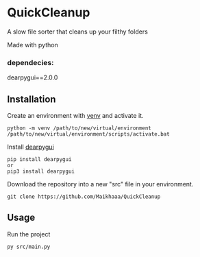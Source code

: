 # QuickCleanup

A slow file sorter that cleans up your filthy folders
 
Made with python

### dependecies:
dearpygui==2.0.0

## Installation
Create an environment with [venv](https://docs.python.org/3/library/venv.html) and activate it.
```
python -m venv /path/to/new/virtual/environment
/path/to/new/virtual/environment/scripts/activate.bat
```
Install [dearpygui](https://github.com/hoffstadt/DearPyGui)
```
pip install dearpygui
or
pip3 install dearpygui
```
Download the repository into a new "src" file in your environment.
```
git clone https://github.com/Maikhaaa/QuickCleanup
```
## Usage
Run the project
```
py src/main.py
```

